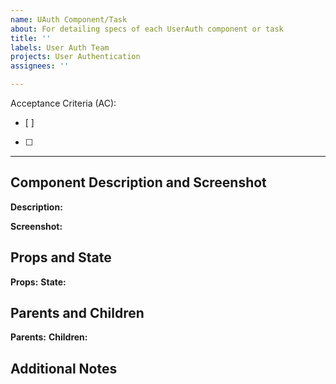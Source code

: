 ```yaml
---
name: UAuth Component/Task
about: For detailing specs of each UserAuth component or task
title: ''
labels: User Auth Team
projects: User Authentication
assignees: ''

---
```

Acceptance Criteria (AC):
- [ ] 
- [ ] 

---

## Component Description and Screenshot
<!--- Include a brief description of the component here, including what page(s) it will be on, along with a screenshot of the component from Figma.  --->
**Description:**

**Screenshot:**

## Props and State
<!--- Note what props will be coming into the component, and what state it will have. Remember to reference React's [instructions](https://reactjs.org/docs/thinking-in-react.html#step-4-identify-where-your-state-should-live) on how to figure out what state/props should be. Aim to make the component as flexible as possible-- we probably should not be hardcoding in content and instead pass it in as props.  --->

**Props:**
**State:**

## Parents and Children
<!--- You do not need to list parents and children all the way through the component tree, but it is helpful to know what the direct parent(s) of each component is so that we can get a big-picture understanding of how the data-flow will work in our application. Feel free to link the issues that contain the info about each referenced component as well!  --->

**Parents:**
**Children:**



## Additional Notes
<!--- Are there any icons you will need? Images? Written content? Note that here so that we can get it from Product Design before we start! --->
